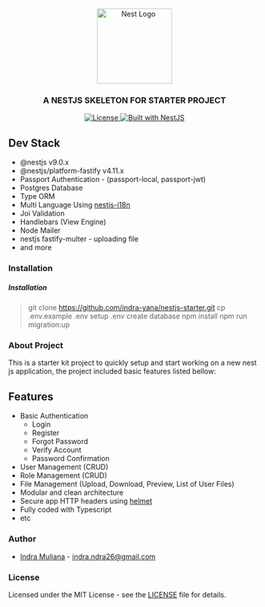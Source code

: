 <h1 align="center"></h1>

<div align="center">
  <a href="http://nestjs.com/" target="_blank">
    <img src="https://nestjs.com/img/logo_text.svg" width="150" alt="Nest Logo" />
  </a>
</div>

<h3 align="center">A NESTJS SKELETON FOR STARTER PROJECT </h3>

<div align="center">
  <a href="https://nestjs.com" target="_blank">
    <img src="https://img.shields.io/badge/license-MIT-brightgreen.svg" alt="License" />  
    <img src="https://img.shields.io/badge/built%20with-NestJs-red.svg" alt="Built with NestJS">
  </a>
</div>

## Dev Stack

- @nestjs v9.0.x
- @nestjs/platform-fastify v4.11.x
- Passport Authentication - (passport-local, passport-jwt)
- Postgres Database
- Type ORM
- Multi Language Using [nestjs-i18n](https://nestjs-i18n.com) 
- Joi Validation
- Handlebars (View Engine)
- Node Mailer
- nestjs fastify-multer - uploading file
- and more

### Installation
##### Installation 
> git clone https://github.com/indra-yana/nestjs-starter.git
> cp .env.example .env
> setup .env
> create database
> npm install
> npm run migration:up

### About Project

This is a starter kit project to quickly setup and start working on a new nest js application, the project included basic features listed bellow:

## Features

- Basic Authentication
    - Login
    - Register
    - Forgot Password
    - Verify Account
    - Password Confirmation
- User Management (CRUD)
- Role Management (CRUD)
- File Management (Upload, Download, Preview, List of User Files)
- Modular and clean architecture
- Secure app HTTP headers using [helmet](https://helmetjs.github.io)
- Fully coded with Typescript
- etc

### Author

- [Indra Muliana](https://github.com/indra-yana) - <a href="mailto:indra.ndra26@gmail.com" target="_blank">indra.ndra26@gmail.com</a>

### License

Licensed under the MIT License - see the [LICENSE](LICENSE) file for details.